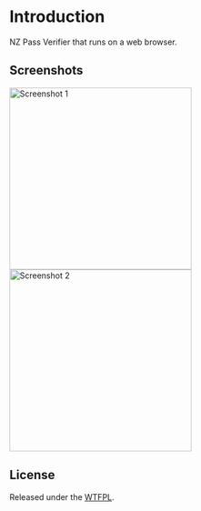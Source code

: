 # Introduction
NZ Pass Verifier that runs on a web browser.

## Screenshots
<img alt="Screenshot 1" src="../assets/1.png?raw=true" width="320">
<img alt="Screenshot 2" src="../assets/2.png?raw=true" width="320">

## License
Released under the [WTFPL](http://www.wtfpl.net/about/).
